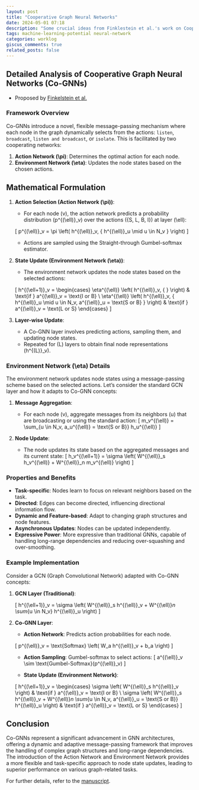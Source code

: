 ```yaml
---
layout: post
title: "Cooperative Graph Neural Networks"
date: 2024-05-01 07:18
description: "Some crucial ideas from Finklestein et al.'s work on Cooperative GNNs"
tags: machine-learning-potential neural-network
categories: worklog
giscus_comments: true
related_posts: false
---
```


## Detailed Analysis of Cooperative Graph Neural Networks (Co-GNNs)

- Proposed by [Finkelstein et al.](https://arxiv.org/abs/2310.01267)

### **Framework Overview**

Co-GNNs introduce a novel, flexible message-passing mechanism where each node in the graph dynamically selects from the actions: `listen`, `broadcast`, `listen and broadcast`, or `isolate`. This is facilitated by two cooperating networks:

1. **Action Network \(\pi\)**: Determines the optimal action for each node.
2. **Environment Network \(\eta\)**: Updates the node states based on the chosen actions.

## **Mathematical Formulation**

1. **Action Selection (Action Network \(\pi\))**:
    - For each node \(v\), the action network predicts a probability distribution \(p^{(\ell)}_v\) over the actions \(\{S, L, B, I\}\) at layer \(\ell\):
    
    \[
    p^{(\ell)}_v = \pi \left( h^{(\ell)}_v, \{ h^{(\ell)}_u \mid u \in N_v \} \right)
    \]
    
    - Actions are sampled using the Straight-through Gumbel-softmax estimator.

2. **State Update (Environment Network \(\eta\))**:
    - The environment network updates the node states based on the selected actions:
    
    \[
    h^{(\ell+1)}_v = 
    \begin{cases} 
    \eta^{(\ell)} \left( h^{(\ell)}_v, \{ \} \right) & \text{if } a^{(\ell)}_v = \text{I or B} \\
    \eta^{(\ell)} \left( h^{(\ell)}_v, \{ h^{(\ell)}_u \mid u \in N_v, a^{(\ell)}_u = \text{S or B} \} \right) & \text{if } a^{(\ell)}_v = \text{L or S}
    \end{cases}
    \]

3. **Layer-wise Update**:
    - A Co-GNN layer involves predicting actions, sampling them, and updating node states.
    - Repeated for \(L\) layers to obtain final node representations \(h^{(L)}_v\).

### **Environment Network \(\eta\) Details**

The environment network updates node states using a message-passing scheme based on the selected actions. Let’s consider the standard GCN layer and how it adapts to Co-GNN concepts:

1. **Message Aggregation**:
    - For each node \(v\), aggregate messages from its neighbors \(u\) that are broadcasting or using the standard action:
    \[
    m_v^{(\ell)} = \sum_{u \in N_v, a_u^{(\ell)} = \text{S or B}} h_u^{(\ell)}
    \]

2. **Node Update**:
    - The node updates its state based on the aggregated messages and its current state:
    \[
    h_v^{(\ell+1)} = \sigma \left( W^{(\ell)}_s h_v^{(\ell)} + W^{(\ell)}_n m_v^{(\ell)} \right)
    \]

### **Properties and Benefits**

- **Task-specific**: Nodes learn to focus on relevant neighbors based on the task.
- **Directed**: Edges can become directed, influencing directional information flow.
- **Dynamic and Feature-based**: Adapt to changing graph structures and node features.
- **Asynchronous Updates**: Nodes can be updated independently.
- **Expressive Power**: More expressive than traditional GNNs, capable of handling long-range dependencies and reducing over-squashing and over-smoothing.

### **Example Implementation**

Consider a GCN (Graph Convolutional Network) adapted with Co-GNN concepts:

1. **GCN Layer (Traditional)**:
    
    \[
    h^{(\ell+1)}_v = \sigma \left( W^{(\ell)}_s h^{(\ell)}_v + W^{(\ell)}_n \sum_{u \in N_v} h^{(\ell)}_u \right)
    \]

2. **Co-GNN Layer**:
    - **Action Network**: Predicts action probabilities for each node.
    
    \[
    p^{(\ell)}_v = \text{Softmax} \left( W_a h^{(\ell)}_v + b_a \right)
    \]

    - **Action Sampling**: Gumbel-softmax to select actions:
    \[
    a^{(\ell)}_v \sim \text{Gumbel-Softmax}(p^{(\ell)}_v)
    \]
    
    - **State Update (Environment Network)**: 
    
    \[
    h^{(\ell+1)}_v = 
    \begin{cases} 
    \sigma \left( W^{(\ell)}_s h^{(\ell)}_v \right) & \text{if } a^{(\ell)}_v = \text{I or B} \\
    \sigma \left( W^{(\ell)}_s h^{(\ell)}_v + W^{(\ell)}_n \sum_{u \in N_v, a^{(\ell)}_u = \text{S or B}} h^{(\ell)}_u \right) & \text{if } a^{(\ell)}_v = \text{L or S}
    \end{cases}
    \]

## Conclusion

Co-GNNs represent a significant advancement in GNN architectures, offering a dynamic and adaptive message-passing framework that improves the handling of complex graph structures and long-range dependencies. The introduction of the Action Network and Environment Network provides a more flexible and task-specific approach to node state updates, leading to superior performance on various graph-related tasks.

For further details, refer to the [manuscript](https://arxiv.org/abs/2310.01267).
